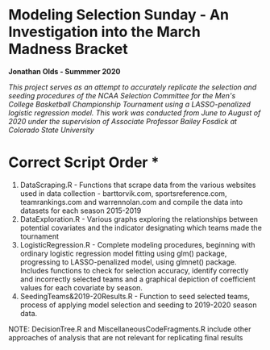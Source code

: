 # Modeling Selection Sunday - An Investigation into the March Madness Bracket
**Jonathan Olds - Summmer 2020**

*This project serves as an attempt to accurately replicate the selection and seeding procedures of the NCAA Selection Committee for the Men's College Basketball Championship Tournament using a LASSO-penalized logistic regression model. This work was conducted from June to August of 2020 under the supervision of Associate Professor Bailey Fosdick at Colorado State University*



# Correct Script Order * 
1. DataScraping.R - Functions that scrape data from the various websites used in data collection - barttorvik.com, sportsreference.com, teamrankings.com and warrennolan.com and compile the data into datasets for each season 2015-2019
2. DataExploration.R - Various graphs exploring the relationships between potential covariates and the indicator designating which teams made the tournament
3. LogisticRegression.R - Complete modeling procedures, beginning with ordinary logistic regression model fitting using glm() package, progressing to LASSO-penalized model, using glmnet() package. Includes functions to check for selection accuracy, identify correctly and incorrectly selected teams and a graphical depiction of coefficient values for each covariate by season. 
4. SeedingTeams&2019-20Results.R - Function to seed selected teams, process of applying model selection and seeding to 2019-2020 season data. 

NOTE: DecisionTree.R and MiscellaneousCodeFragments.R include other approaches of analysis that are not relevant for replicating final results
